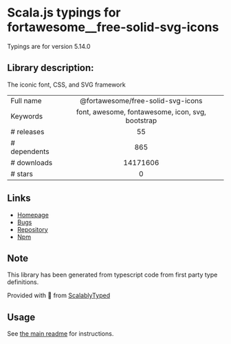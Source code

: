 
# Scala.js typings for fortawesome__free-solid-svg-icons

Typings are for version 5.14.0

## Library description:
The iconic font, CSS, and SVG framework

|                    |                 |
| ------------------ | :-------------: |
| Full name          | @fortawesome/free-solid-svg-icons |
| Keywords           | font, awesome, fontawesome, icon, svg, bootstrap |
| # releases         | 55 |
| # dependents       | 865 |
| # downloads        | 14171606 |
| # stars            | 0 |

## Links
- [Homepage](https://fontawesome.com)
- [Bugs](http://github.com/FortAwesome/Font-Awesome/issues)
- [Repository](https://github.com/FortAwesome/Font-Awesome)
- [Npm](https://www.npmjs.com/package/%40fortawesome%2Ffree-solid-svg-icons)
    


## Note
This library has been generated from typescript code from first party type definitions.

Provided with :purple_heart: from [ScalablyTyped](https://github.com/oyvindberg/ScalablyTyped)

## Usage
See [the main readme](../../readme.md) for instructions.


